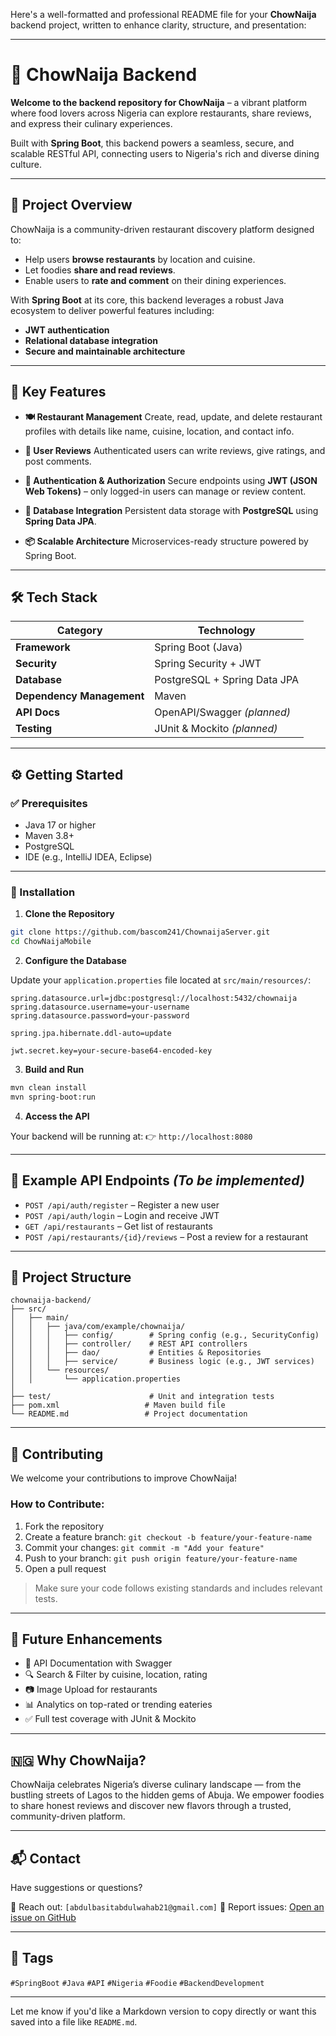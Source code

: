 Here's a well-formatted and professional README file for your **ChowNaija** backend project, written to enhance clarity, structure, and presentation:

---

# 🍲 ChowNaija Backend

**Welcome to the backend repository for ChowNaija** – a vibrant platform where food lovers across Nigeria can explore restaurants, share reviews, and express their culinary experiences.

Built with **Spring Boot**, this backend powers a seamless, secure, and scalable RESTful API, connecting users to Nigeria's rich and diverse dining culture.

---

## 🚀 Project Overview

ChowNaija is a community-driven restaurant discovery platform designed to:

* Help users **browse restaurants** by location and cuisine.
* Let foodies **share and read reviews**.
* Enable users to **rate and comment** on their dining experiences.

With **Spring Boot** at its core, this backend leverages a robust Java ecosystem to deliver powerful features including:

* **JWT authentication**
* **Relational database integration**
* **Secure and maintainable architecture**

---

## 🔑 Key Features

* **🍽 Restaurant Management**
  Create, read, update, and delete restaurant profiles with details like name, cuisine, location, and contact info.

* **📝 User Reviews**
  Authenticated users can write reviews, give ratings, and post comments.

* **🔐 Authentication & Authorization**
  Secure endpoints using **JWT (JSON Web Tokens)** – only logged-in users can manage or review content.

* **💾 Database Integration**
  Persistent data storage with **PostgreSQL** using **Spring Data JPA**.

* **📦 Scalable Architecture**
  Microservices-ready structure powered by Spring Boot.

---

## 🛠 Tech Stack

| Category                  | Technology                   |
| ------------------------- | ---------------------------- |
| **Framework**             | Spring Boot (Java)           |
| **Security**              | Spring Security + JWT        |
| **Database**              | PostgreSQL + Spring Data JPA |
| **Dependency Management** | Maven                        |
| **API Docs**              | OpenAPI/Swagger *(planned)*  |
| **Testing**               | JUnit & Mockito *(planned)*  |

---

## ⚙️ Getting Started

### ✅ Prerequisites

* Java 17 or higher
* Maven 3.8+
* PostgreSQL
* IDE (e.g., IntelliJ IDEA, Eclipse)

---

### 🔧 Installation

1. **Clone the Repository**

```bash
git clone https://github.com/bascom241/ChownaijaServer.git
cd ChowNaijaMobile
```

2. **Configure the Database**

Update your `application.properties` file located at `src/main/resources/`:

```properties
spring.datasource.url=jdbc:postgresql://localhost:5432/chownaija
spring.datasource.username=your-username
spring.datasource.password=your-password

spring.jpa.hibernate.ddl-auto=update

jwt.secret.key=your-secure-base64-encoded-key
```

3. **Build and Run**

```bash
mvn clean install
mvn spring-boot:run
```

4. **Access the API**

Your backend will be running at:
👉 `http://localhost:8080`

---

## 📌 Example API Endpoints *(To be implemented)*

* `POST /api/auth/register` – Register a new user
* `POST /api/auth/login` – Login and receive JWT
* `GET /api/restaurants` – Get list of restaurants
* `POST /api/restaurants/{id}/reviews` – Post a review for a restaurant

---

## 📁 Project Structure

```
chownaija-backend/
├── src/
│   ├── main/
│   │   ├── java/com/example/chownaija/
│   │   │   ├── config/        # Spring config (e.g., SecurityConfig)
│   │   │   ├── controller/    # REST API controllers
│   │   │   ├── dao/           # Entities & Repositories
│   │   │   ├── service/       # Business logic (e.g., JWT services)
│   │   └── resources/
│   │       └── application.properties
│
├── test/                      # Unit and integration tests
├── pom.xml                   # Maven build file
└── README.md                 # Project documentation
```

---

## 🤝 Contributing

We welcome your contributions to improve ChowNaija!

### How to Contribute:

1. Fork the repository
2. Create a feature branch:
   `git checkout -b feature/your-feature-name`
3. Commit your changes:
   `git commit -m "Add your feature"`
4. Push to your branch:
   `git push origin feature/your-feature-name`
5. Open a pull request

> Make sure your code follows existing standards and includes relevant tests.

---

## 🔮 Future Enhancements

* 📘 API Documentation with Swagger
* 🔍 Search & Filter by cuisine, location, rating
* 📷 Image Upload for restaurants
* 📊 Analytics on top-rated or trending eateries
* ✅ Full test coverage with JUnit & Mockito

---

## 🇳🇬 Why ChowNaija?

ChowNaija celebrates Nigeria’s diverse culinary landscape — from the bustling streets of Lagos to the hidden gems of Abuja. We empower foodies to share honest reviews and discover new flavors through a trusted, community-driven platform.

---

## 📬 Contact

Have suggestions or questions?

📧 Reach out: `[abdulbasitabdulwahab21@gmail.com]`
🐛 Report issues: [Open an issue on GitHub](https://github.com/bascom241/ChownaijaServer/issues)

---

## 📌 Tags

`#SpringBoot` `#Java` `#API` `#Nigeria` `#Foodie` `#BackendDevelopment`

---

Let me know if you'd like a Markdown version to copy directly or want this saved into a file like `README.md`.
